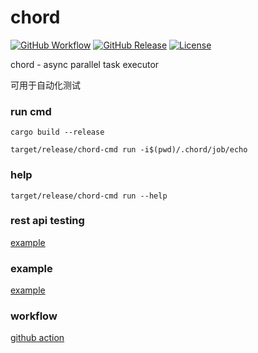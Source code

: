 # chord

[![GitHub Workflow](https://img.shields.io/github/workflow/status/bit-ranger/chord/docker-cargo)](https://github.com/bit-ranger/chord/actions)
[![GitHub Release](https://img.shields.io/github/v/release/bit-ranger/chord?include_prereleases)](https://github.com/bit-ranger/chord/releases/latest)
[![License](https://img.shields.io/github/license/bit-ranger/chord)](https://github.com/bit-ranger/chord/blob/master/LICENSE)

chord - async parallel task executor

可用于自动化测试

### run cmd

    cargo build --release

    target/release/chord-cmd run -i$(pwd)/.chord/job/echo

### help

    target/release/chord-cmd run --help

### rest api testing

[example](https://github.com/bit-ranger/chord/tree/master/.chord/job/restapi)

### example

[example](https://github.com/bit-ranger/chord/tree/master/.chord/job)

### workflow

[github action](https://github.com/bit-ranger/chord/blob/master/.github/workflows/master.yml)